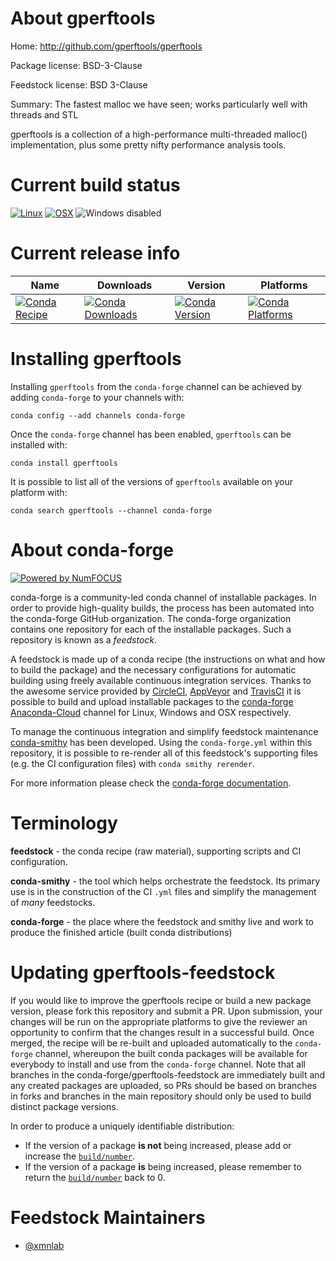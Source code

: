 <!--
# -*- mode: jinja -*-
-->

About gperftools
================

Home: http://github.com/gperftools/gperftools

Package license: BSD-3-Clause

Feedstock license: BSD 3-Clause

Summary: The fastest malloc we have seen; works particularly well with threads and STL

gperftools is a collection of a high-performance multi-threaded
malloc() implementation, plus some pretty nifty performance analysis
tools.


Current build status
====================

[![Linux](https://img.shields.io/circleci/project/github/conda-forge/gperftools-feedstock/master.svg?label=Linux)](https://circleci.com/gh/conda-forge/gperftools-feedstock)
[![OSX](https://img.shields.io/travis/conda-forge/gperftools-feedstock/master.svg?label=macOS)](https://travis-ci.org/conda-forge/gperftools-feedstock)
![Windows disabled](https://img.shields.io/badge/Windows-disabled-lightgrey.svg)

Current release info
====================

| Name | Downloads | Version | Platforms |
| --- | --- | --- | --- |
| [![Conda Recipe](https://img.shields.io/badge/recipe-gperftools-green.svg)](https://anaconda.org/conda-forge/gperftools) | [![Conda Downloads](https://img.shields.io/conda/dn/conda-forge/gperftools.svg)](https://anaconda.org/conda-forge/gperftools) | [![Conda Version](https://img.shields.io/conda/vn/conda-forge/gperftools.svg)](https://anaconda.org/conda-forge/gperftools) | [![Conda Platforms](https://img.shields.io/conda/pn/conda-forge/gperftools.svg)](https://anaconda.org/conda-forge/gperftools) |

Installing gperftools
=====================

Installing `gperftools` from the `conda-forge` channel can be achieved by adding `conda-forge` to your channels with:

```
conda config --add channels conda-forge
```

Once the `conda-forge` channel has been enabled, `gperftools` can be installed with:

```
conda install gperftools
```

It is possible to list all of the versions of `gperftools` available on your platform with:

```
conda search gperftools --channel conda-forge
```


About conda-forge
=================

[![Powered by NumFOCUS](https://img.shields.io/badge/powered%20by-NumFOCUS-orange.svg?style=flat&colorA=E1523D&colorB=007D8A)](http://numfocus.org)

conda-forge is a community-led conda channel of installable packages.
In order to provide high-quality builds, the process has been automated into the
conda-forge GitHub organization. The conda-forge organization contains one repository
for each of the installable packages. Such a repository is known as a *feedstock*.

A feedstock is made up of a conda recipe (the instructions on what and how to build
the package) and the necessary configurations for automatic building using freely
available continuous integration services. Thanks to the awesome service provided by
[CircleCI](https://circleci.com/), [AppVeyor](https://www.appveyor.com/)
and [TravisCI](https://travis-ci.org/) it is possible to build and upload installable
packages to the [conda-forge](https://anaconda.org/conda-forge)
[Anaconda-Cloud](https://anaconda.org/) channel for Linux, Windows and OSX respectively.

To manage the continuous integration and simplify feedstock maintenance
[conda-smithy](https://github.com/conda-forge/conda-smithy) has been developed.
Using the ``conda-forge.yml`` within this repository, it is possible to re-render all of
this feedstock's supporting files (e.g. the CI configuration files) with ``conda smithy rerender``.

For more information please check the [conda-forge documentation](https://conda-forge.org/docs/).

Terminology
===========

**feedstock** - the conda recipe (raw material), supporting scripts and CI configuration.

**conda-smithy** - the tool which helps orchestrate the feedstock.
                   Its primary use is in the construction of the CI ``.yml`` files
                   and simplify the management of *many* feedstocks.

**conda-forge** - the place where the feedstock and smithy live and work to
                  produce the finished article (built conda distributions)


Updating gperftools-feedstock
=============================

If you would like to improve the gperftools recipe or build a new
package version, please fork this repository and submit a PR. Upon submission,
your changes will be run on the appropriate platforms to give the reviewer an
opportunity to confirm that the changes result in a successful build. Once
merged, the recipe will be re-built and uploaded automatically to the
`conda-forge` channel, whereupon the built conda packages will be available for
everybody to install and use from the `conda-forge` channel.
Note that all branches in the conda-forge/gperftools-feedstock are
immediately built and any created packages are uploaded, so PRs should be based
on branches in forks and branches in the main repository should only be used to
build distinct package versions.

In order to produce a uniquely identifiable distribution:
 * If the version of a package **is not** being increased, please add or increase
   the [``build/number``](https://conda.io/docs/user-guide/tasks/build-packages/define-metadata.html#build-number-and-string).
 * If the version of a package **is** being increased, please remember to return
   the [``build/number``](https://conda.io/docs/user-guide/tasks/build-packages/define-metadata.html#build-number-and-string)
   back to 0.

Feedstock Maintainers
=====================

* [@xmnlab](https://github.com/xmnlab/)

